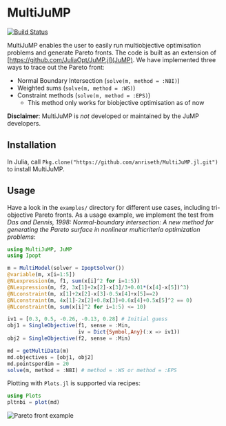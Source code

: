# MultiJuMP

[![Build Status](https://travis-ci.org/anriseth/MultiJuMP.jl.svg?branch=master)](https://travis-ci.org/anriseth/MultiJuMP.jl)

MultiJuMP enables the user to easily run multiobjective optimisation problems
and generate Pareto fronts. The code is built as an extension of
[https://github.com/JuliaOpt/JuMP.jl](JuMP).
We have implemented three ways to trace out the Pareto front:
- Normal Boundary Intersection (`solve(m, method = :NBI)`)
- Weighted sums (`solve(m, method = :WS)`)
- Constraint methods (`solve(m, method = :EPS)`)
    * This method only works for biobjective optimisation as of now

**Disclaimer**: MultiJuMP is *not* developed or maintained by the JuMP developers.

## Installation
In Julia, call `Pkg.clone("https://github.com/anriseth/MultiJuMP.jl.git")` to install MultiJuMP.

## Usage
Have a look in the `examples/` directory for different use cases, including
tri-objective Pareto fronts.
As a usage example, we implement the test from
_Das and Dennis, 1998: Normal-boundary intersection: A new method for
generating the Pareto surface in nonlinear multicriteria optimization problems_:

```julia
using MultiJuMP, JuMP
using Ipopt

m = MultiModel(solver = IpoptSolver())
@variable(m, x[i=1:5])
@NLexpression(m, f1, sum(x[i]^2 for i=1:5))
@NLexpression(m, f2, 3x[1]+2x[2]-x[3]/3+0.01*(x[4]-x[5])^3)
@NLconstraint(m, x[1]+2x[2]-x[3]-0.5x[4]+x[5]==2)
@NLconstraint(m, 4x[1]-2x[2]+0.8x[3]+0.6x[4]+0.5x[5]^2 == 0)
@NLconstraint(m, sum(x[i]^2 for i=1:5) <= 10)

iv1 = [0.3, 0.5, -0.26, -0.13, 0.28] # Initial guess
obj1 = SingleObjective(f1, sense = :Min,
                       iv = Dict{Symbol,Any}(:x => iv1))
obj2 = SingleObjective(f2, sense = :Min)

md = getMultiData(m)
md.objectives = [obj1, obj2]
md.pointsperdim = 20
solve(m, method = :NBI) # method = :WS or method = :EPS
```

Plotting with `Plots.jl` is supported via recipes:
```julia
using Plots
pltnbi = plot(md)
```
<!-- Github bug
![Pareto front example](./img/pareto_example.svg) -->
![Pareto front example](https://cdn.rawgit.com/anriseth/MultiJuMP.jl/master/img/pareto_example.svg)
